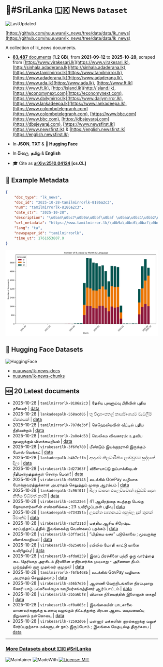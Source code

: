 # 📄#SriLanka 🇱🇰 News `Dataset`

![LastUpdated](https://img.shields.io/badge/last_updated-2025--10--28_17:50:07-green)

[https://github.com/nuuuwan/lk_news/tree/data/data/lk_news](https://github.com/nuuuwan/lk_news/tree/data/data/lk_news)

A collection of lk_news documents.

- [**83,487** documents](https://github.com/nuuuwan/lk_news/tree/data/data/lk_news) (**1.2 GB**), from **2021-09-12** to **2025-10-28**, scraped from [https://www.virakesari.lk](https://www.virakesari.lk), [http://sinhala.adaderana.lk](http://sinhala.adaderana.lk), [https://www.tamilmirror.lk](https://www.tamilmirror.lk), [https://www.adaderana.lk](https://www.adaderana.lk), [https://www.ada.lk](https://www.ada.lk), [https://www.ft.lk](https://www.ft.lk), [http://island.lk](http://island.lk), [https://economynext.com](https://economynext.com), [https://www.dailymirror.lk](https://www.dailymirror.lk), [https://www.lankadeepa.lk](https://www.lankadeepa.lk), [https://www.colombotelegraph.com](https://www.colombotelegraph.com), [https://www.bbc.com](https://www.bbc.com), [https://dbsjeyaraj.com](https://dbsjeyaraj.com), [https://www.newsfirst.lk](https://www.newsfirst.lk) & [https://english.newsfirst.lk](https://english.newsfirst.lk)

- In **JSON**, **TXT** & **🤗 Hugging Face**

- In **සිංහල**, **தமிழ்** & **English**

- 🎓 Cite as **[arXiv:2510.04124](https://arxiv.org/abs/2510.04124) [cs.CL]**

## 📝 Example Metadata

```json
{
    "doc_type": "lk_news",
    "doc_id": "2025-10-28-tamilmirrorlk-8186a2c3",
    "num": "tamilmirrorlk-8186a2c3",
    "date_str": "2025-10-28",
    "description": "\u0ba4\u0bc7\u0b9a\u0bbf\u0baf \u0baa\u0bc1\u0bb2\u0ba9\u0bbe\u0baf\u0bcd\u0bb5\u0bc1 \u0baa\u0bbf\u0bb0\u0bbf\u0bb5\u0bbf\u0ba9\u0bcd  \u0baa\u0bc1\u0ba4\u0bbf\u0baf \u0ba4\u0bb2\u0bc8\u0bb5\u0bb0\u0bcd",
    "url_metadata": "https://www.tamilmirror.lk/\u0b9a\u0bc6\u0baf\u0bcd\u0ba4\u0bbf\u0b95\u0bb3\u0bcd/\u0ba4\u0bc7\u0b9a\u0bbf\u0baf-\u0baa\u0bc1\u0bb2\u0ba9\u0bbe\u0baf\u0bcd\u0bb5\u0bc1-\u0baa\u0bbf\u0bb0\u0bbf\u0bb5\u0bbf\u0ba9\u0bcd-\u0baa\u0bc1\u0ba4\u0bbf\u0baf-\u0ba4\u0bb2\u0bc8\u0bb5\u0bb0\u0bcd/175-366998",
    "lang": "ta",
    "newspaper_id": "tamilmirrorlk",
    "time_ut": 1761653807.0
}
```

![Chart](https://raw.githubusercontent.com/nuuuwan/lk_news/refs/heads/data/data/lk_news/docs_by_month_and_lang.png)

## 🤗 Hugging Face Datasets

![HuggingFace](https://img.shields.io/badge/-HuggingFace-FDEE21?style=for-the-badge&logo=HuggingFace)

- [nuuuwan/lk-news-docs](https://huggingface.co/datasets/nuuuwan/lk-news-docs)
- [nuuuwan/lk-news-chunks](https://huggingface.co/datasets/nuuuwan/lk-news-chunks)

## 🆕 20 Latest documents

- 2025-10-28 | `tamilmirrorlk-8186a2c3` | தேசிய புலனாய்வு பிரிவின்  புதிய தலைவர் | [data](https://github.com/nuuuwan/lk_news/tree/data/data/lk_news/2020s/2025/2025-10-28-tamilmirrorlk-8186a2c3)
- 2025-10-28 | `lankadeepalk-558acd05` | භූ විද්‍යා-පතල් කාර්යාංශයට  වැටලීම් ඒකකයක් | [data](https://github.com/nuuuwan/lk_news/tree/data/data/lk_news/2020s/2025/2025-10-28-lankadeepalk-558acd05)
- 2025-10-28 | `tamilmirrorlk-707de3bf` | கெஹெலியவின் வீட்டில் புதிய நீதிமன்றம் | [data](https://github.com/nuuuwan/lk_news/tree/data/data/lk_news/2020s/2025/2025-10-28-tamilmirrorlk-707de3bf)
- 2025-10-28 | `tamilmirrorlk-2a8e4d53` | வெலிகம விவகாரம்: உதவிய மூவருக்கும் விளக்கமறியல் | [data](https://github.com/nuuuwan/lk_news/tree/data/data/lk_news/2020s/2025/2025-10-28-tamilmirrorlk-2a8e4d53)
- 2025-10-28 | `virakesarilk-3f6fe780` | மீண்டும் இயக்குநராகி இருக்கும் போஸ் வெங்கட் | [data](https://github.com/nuuuwan/lk_news/tree/data/data/lk_news/2020s/2025/2025-10-28-virakesarilk-3f6fe780)
- 2025-10-28 | `lankadeepalk-b4b7cffb` | ආදායම් නිලධාරිනිය ලාච්චුවට සුද්දයක් දීලා | [data](https://github.com/nuuuwan/lk_news/tree/data/data/lk_news/2020s/2025/2025-10-28-lankadeepalk-b4b7cffb)
- 2025-10-28 | `virakesarilk-2d27363f` | விளையாட்டு துப்பாக்கியுடன் நீதிமன்றத்துக்குள் சென்ற பெண்! | [data](https://github.com/nuuuwan/lk_news/tree/data/data/lk_news/2020s/2025/2025-10-28-virakesarilk-2d27363f)
- 2025-10-28 | `virakesarilk-0b502143` | வடக்கில் GovPay வழியாக போக்குவரத்துக்கான அபராதம் செலுத்தும் முறை ஆரம்பம் | [data](https://github.com/nuuuwan/lk_news/tree/data/data/lk_news/2020s/2025/2025-10-28-virakesarilk-0b502143)
- 2025-10-28 | `lankadeepalk-2c96f01f` | බීලා වාහන එලෙව්වොත් දඬුවම් දෙන නීතිය විධිමත් කරයි | [data](https://github.com/nuuuwan/lk_news/tree/data/data/lk_news/2020s/2025/2025-10-28-lankadeepalk-2c96f01f)
- 2025-10-28 | `virakesarilk-ce3123e4` | 41 ஆயிரத்தை கடந்தது டெங்கு நோயாளர்களின் எண்ணிக்கை ; 23 உயிரிழப்புகள் பதிவு | [data](https://github.com/nuuuwan/lk_news/tree/data/data/lk_news/2020s/2025/2025-10-28-virakesarilk-ce3123e4)
- 2025-10-28 | `lankadeepalk-e73435fa` | ලසන්ත ඝාතනයට අනුබල දුන් තුනක් රිමාන්ඩ් | [data](https://github.com/nuuuwan/lk_news/tree/data/data/lk_news/2020s/2025/2025-10-28-lankadeepalk-e73435fa)
- 2025-10-28 | `virakesarilk-7a2f211d` | மத்திய ஆசிய சிரேஷ்ட கரப்பந்தாட்டத்தில் இலங்கைக்கு வெண்கலப் பதக்கம் | [data](https://github.com/nuuuwan/lk_news/tree/data/data/lk_news/2020s/2025/2025-10-28-virakesarilk-7a2f211d)
- 2025-10-28 | `virakesarilk-53ffae51` | “மிதிகம லசா” படுகொலை ; மூவருக்கு விளக்கமறியல்! | [data](https://github.com/nuuuwan/lk_news/tree/data/data/lk_news/2020s/2025/2025-10-28-virakesarilk-53ffae51)
- 2025-10-28 | `virakesarilk-d625e0a6` | ரயிலில் மோதி காட்டு யானை உயிரிழப்பு! | [data](https://github.com/nuuuwan/lk_news/tree/data/data/lk_news/2020s/2025/2025-10-28-virakesarilk-d625e0a6)
- 2025-10-28 | `virakesarilk-afda8259` | இனப் பிரச்சினை பற்றி ஒரு வார்த்தை கூட தெரியாத அரசிடம் தீர்வினை எதிர்பார்க்க முடியாது - அணையா தீபம் முற்றத்தில் குரு முதல்வர் குமுறல்! | [data](https://github.com/nuuuwan/lk_news/tree/data/data/lk_news/2020s/2025/2025-10-28-virakesarilk-afda8259)
- 2025-10-28 | `tamilmirrorlk-f6fb468b` | வடக்கில்  GovPay வழியாக  அபராதம் செலுத்தலாம் | [data](https://github.com/nuuuwan/lk_news/tree/data/data/lk_news/2020s/2025/2025-10-28-tamilmirrorlk-f6fb468b)
- 2025-10-28 | `virakesarilk-a56b7e56` | ஆளணி வெற்றிடங்களை நிரப்புமாறு கோரி யாழ்.பல்கலைக்கழக ஊழியர்சங்கத்தினர்  ஆர்ப்பாட்டம் | [data](https://github.com/nuuuwan/lk_news/tree/data/data/lk_news/2020s/2025/2025-10-28-virakesarilk-a56b7e56)
- 2025-10-28 | `virakesarilk-3b5a6bf8` | விமான நிலையத்தில் இளைஞன் கைது! | [data](https://github.com/nuuuwan/lk_news/tree/data/data/lk_news/2020s/2025/2025-10-28-virakesarilk-3b5a6bf8)
- 2025-10-28 | `virakesarilk-ef0a005c` | இலங்கையின் பாடசாலை மாணவர்களுக்கு உணவு வழங்கும் திட்டத்துக்கு பிரபல ஆடை வடிவமைப்பு நிறுவனம் நன்கொடை | [data](https://github.com/nuuuwan/lk_news/tree/data/data/lk_news/2020s/2025/2025-10-28-virakesarilk-ef0a005c)
- 2025-10-28 | `virakesarilk-72592d0e` | மன்னார் மக்களின் குரல்களுக்கு வலுச் சேர்ப்பதற்காக மக்களுடன் நாம் இருப்போம்  ; இலங்கை மெதடிஸ்த திருச்சபை | [data](https://github.com/nuuuwan/lk_news/tree/data/data/lk_news/2020s/2025/2025-10-28-virakesarilk-72592d0e)

---

### [More Datasets about 🇱🇰 #SriLanka](https://github.com/nuuuwan/lk_datasets)

![Maintainer](https://img.shields.io/badge/maintainer-nuuuwan-red)
![MadeWith](https://img.shields.io/badge/made_with-python-blue)
[![License: MIT](https://img.shields.io/badge/License-MIT-yellow.svg)](https://opensource.org/licenses/MIT)
